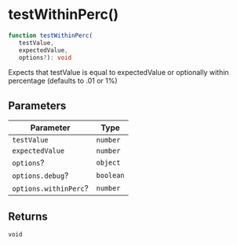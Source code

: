# testWithinPerc()

```ts
function testWithinPerc(
   testValue, 
   expectedValue, 
   options?): void
```

Expects that testValue is equal to expectedValue or optionally within percentage (defaults to .01 or 1%)

## Parameters

| Parameter | Type |
| ------ | ------ |
| `testValue` | `number` |
| `expectedValue` | `number` |
| `options`? | `object` |
| `options.debug`? | `boolean` |
| `options.withinPerc`? | `number` |

## Returns

`void`

